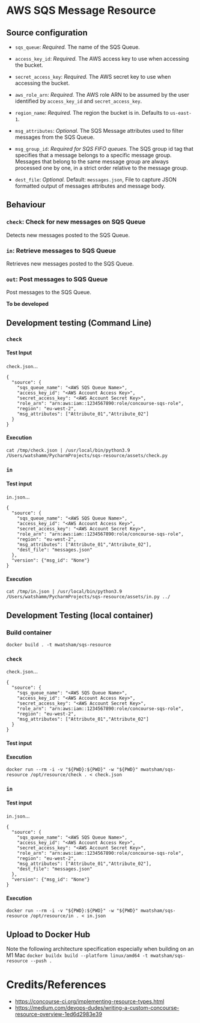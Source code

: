 # AWS SQS Message Resource

## Source configuration
* `sqs_queue`: *Required.* The name of the SQS Queue.

* `access_key_id`: *Required.* The AWS access key to use when accessing the
  bucket.

* `secret_access_key`: *Required.* The AWS secret key to use when accessing
  the bucket.

* `aws_role_arn`: *Required.* The AWS role ARN to be assumed by the user
  identified by `access_key_id` and `secret_access_key`.

* `region_name`: *Required.* The region the bucket is in. Defaults to
  `us-east-1`.

* `msg_attributes`: *Optional.* The SQS Message attributes used to filter messages from the SQS Queue.

* `msg_group_id`: *Required for SQS FIFO queues.* The SQS group id tag that specifies that a message belongs 
  to a specific message group. Messages that belong to the same message group are always processed one by one, 
  in a strict order relative to the message group.

* `dest_file`: *Optional.* Default: `messages.json`, File to capture JSON formatted output of messages attributes and
  message body.

## Behaviour
### `check`: Check for new messages on SQS Queue
Detects new messages posted to the SQS Queue.
### `in`: Retrieve messages to SQS Queue
Retrieves new messages posted to the SQS Queue.
### `out`: Post messages to SQS Queue
Post messages to the SQS Queue.

**To be developed**

## Development testing (Command Line)
### `check`
#### Test Input
`check.json`...
```
{
  "source": {
    "sqs_queue_name": "<AWS SQS Queue Name>",
    "access_key_id": "<AWS Account Access Key>",
    "secret_access_key": "<AWS Account Secret Key>",
    "role_arn": "arn:aws:iam::1234567890:role/concourse-sqs-role",
    "region": "eu-west-2",
    "msg_attributes": ["Attribute_01","Attribute_02"]
  }
}
```
#### Execution
```
cat /tmp/check.json | /usr/local/bin/python3.9 /Users/watshamm/PycharmProjects/sqs-resource/assets/check.py
```
### `in`
#### Test input
`in.json`...
```
{
  "source": {
    "sqs_queue_name": "<AWS SQS Queue Name>",
    "access_key_id": "<AWS Account Access Key>",
    "secret_access_key": "<AWS Account Secret Key>",
    "role_arn": "arn:aws:iam::1234567890:role/concourse-sqs-role",
    "region": "eu-west-2",
    "msg_attributes": ["Attribute_01","Attribute_02"],
    "dest_file": "messages.json"
  },
  "version": {"msg_id": "None"}
}
```
#### Execution
```
cat /tmp/in.json | /usr/local/bin/python3.9 /Users/watshamm/PycharmProjects/sqs-resource/assets/in.py ../
```
## Development Testing (local container)
### Build container
`docker build . -t mwatsham/sqs-resource`
### `check`
`check.json`...
```
{
  "source": {
    "sqs_queue_name": "<AWS SQS Queue Name>",
    "access_key_id": "<AWS Account Access Key>",
    "secret_access_key": "<AWS Account Secret Key>",
    "role_arn": "arn:aws:iam::1234567890:role/concourse-sqs-role",
    "region": "eu-west-2",
    "msg_attributes": ["Attribute_01","Attribute_02"]
  }
}
```
#### Test input
#### Execution
`docker run --rm -i -v "${PWD}:${PWD}" -w "${PWD}" mwatsham/sqs-resource /opt/resource/check . < check.json`
### `in`
#### Test input
`in.json`...
```
{
  "source": {
    "sqs_queue_name": "<AWS SQS Queue Name>",
    "access_key_id": "<AWS Account Access Key>",
    "secret_access_key": "<AWS Account Secret Key>",
    "role_arn": "arn:aws:iam::1234567890:role/concourse-sqs-role",
    "region": "eu-west-2",
    "msg_attributes": ["Attribute_01","Attribute_02"],
    "dest_file": "messages.json"
  },
  "version": {"msg_id": "None"}
}
```
#### Execution
`docker run --rm -i -v "${PWD}:${PWD}" -w "${PWD}" mwatsham/sqs-resource /opt/resource/in . < in.json`

## Upload to Docker Hub
Note the following architecture specification especially when building on an M1 Mac
`docker buildx build --platform linux/amd64 -t mwatsham/sqs-resource --push .`

# Credits/References
* https://concourse-ci.org/implementing-resource-types.html
* https://medium.com/devops-dudes/writing-a-custom-concourse-resource-overview-1ed6d2983e39